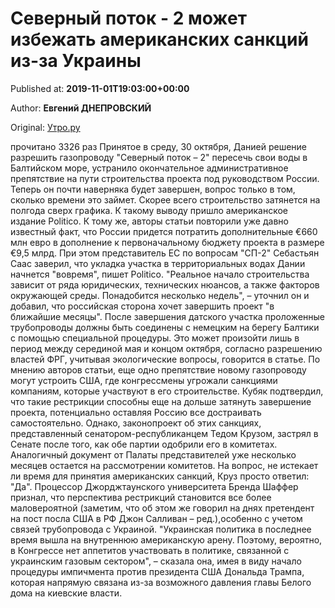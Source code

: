 
# Северный поток - 2 может избежать американских санкций из-за Украины

Published at: **2019-11-01T19:03:00+00:00**

Author: **Евгений ДНЕПРОВСКИЙ**

Original: [Утро.ру](https://utro.ru/economics/2019/11/01/1423057.shtml)

прочитано 3326 раз
Принятое в среду, 30 октября, Данией решение разрешить газопроводу "Северный поток – 2" пересечь свои воды в Балтийском море, устранило окончательное административное препятствие на пути строительства проекта под руководством России. Теперь он почти наверняка будет завершен, вопрос только в том, сколько времени это займет. Скорее всего строительство затянется на полгода сверх графика. К такому выводу пришло американское издание Politico.
К тому же, авторы статьи повторили уже давно известный факт, что России придется потратить дополнительные €660 млн евро в дополнение к первоначальному бюджету проекта в размере €9,5 млрд. При этом представитель ЕС по вопросам "СП-2" Себастьян Саас заверил, что укладка участка в территориальных водах Дании начнется "вовремя", пишет Politico.
"Реальное начало строительства зависит от ряда юридических, технических нюансов, а также факторов окружающей среды. Понадобится несколько недель", – уточнил он и добавил, что российская сторона хочет завершить проект "в ближайшие месяцы".
После завершения датского участка проложенные трубопроводы должны быть соединены с немецким на берегу Балтики с помощью специальной процедуры. Это может произойти лишь в период между серединой мая и концом октября, согласно разрешению властей ФРГ, учитывая экологические вопросы, говорится в статье.
По мнению авторов статьи, еще одно препятствие новому газопроводу могут устроить США, где конгрессмены угрожали санкциями компаниям, которые участвуют в его строительстве. Кубяк подтвердил, что такие рестрикции способны еще на дольше затянуть завершение проекта, потенциально оставляя Россию все достраивать самостоятельно.
Однако, законопроект об этих санкциях, представленный сенатором-республиканцем Тедом Крузом, застрял в Сенате после того, как обе партии одобрили его в комитетах. Аналогичный документ от Палаты представителей уже несколько месяцев остается на рассмотрении комитетов. На вопрос, не истекает ли время для принятия американских санкций, Круз просто ответил: "Да".
Процессор Джорджтаунского университета Бренда Шаффер признал, что перспектива рестрикций становится все более маловероятной (заметим, что об этом же говорил на днях претендент на пост посла США в РФ Джон Салливан – ред.),особенно с учетом связей трубопровода с Украиной.
"Украинская политика в последнее время вышла на внутреннюю американскую арену. Поэтому, вероятно, в Конгрессе нет аппетитов участвовать в политике, связанной с украинским газовым сектором", – сказала она, имея в виду начало процедуры импичмента против президента США Дональда Трампа, которая напрямую связана из-за возможного давления главы Белого дома на киевские власти.
